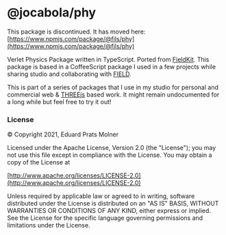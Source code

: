 # @jocabola/phy
This package is discontinued. It has moved here: [https://www.npmjs.com/package/@fils/phy](https://www.npmjs.com/package/@fils/phy)

Verlet Physics Package written in TypeScript. Ported from [FieldKit](https://github.com/marcuswendt/FieldKit.js). This package is based in a CoffeeScript package I used in a few projects while sharing studio and collaborating with [FIELD](https://field.io).

This is part of a series of packages that I use in my studio for personal and commercial web & [THREEjs](https://threejs.org) based work. It might remain undocumented for a long while but feel free to try it out!

### License
© Copyright 2021, Eduard Prats Molner

Licensed under the Apache License, Version 2.0 (the "License");
you may not use this file except in compliance with the License.
You may obtain a copy of the License at

[http://www.apache.org/licenses/LICENSE-2.0](http://www.apache.org/licenses/LICENSE-2.0)

Unless required by applicable law or agreed to in writing, software
distributed under the License is distributed on an "AS IS" BASIS,
WITHOUT WARRANTIES OR CONDITIONS OF ANY KIND, either express or implied.
See the License for the specific language governing permissions and
limitations under the License.